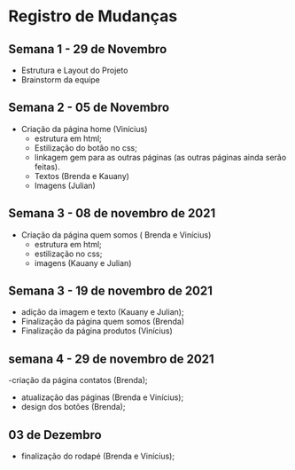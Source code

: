 # Registro de Mudanças 

## Semana 1 - 29 de Novembro
 - Estrutura e Layout do Projeto
 - Brainstorm da equipe 
## Semana 2 - 05 de Novembro

* Criação da página home (Vinícius)
  - estrutura em html;
  - Estilização do botão no css;
  - linkagem gem para as outras páginas (as outras páginas ainda serão feitas).
  - Textos (Brenda e Kauany)
  - Imagens (Julian)

## Semana 3 - 08 de novembro de 2021

* Criação da página quem somos ( Brenda e Vinícius)
  - estrutura em html;
  - estilização no css;
  - imagens (Kauany e Julian)

## Semana 3 - 19 de novembro de 2021
  - adição da imagem e texto (Kauany e Julian);
  - Finalização da página quem somos (Brenda)
  - Finalização da página produtos (Vinícius)

  ## semana 4 - 29 de novembro de 2021
  -criação da página contatos (Brenda);
  - atualização das páginas (Brenda e Vinícius);
  - design dos botões (Brenda);
  
  ## 03 de Dezembro
  - finalização do rodapé (Brenda e Vinícius);
  



